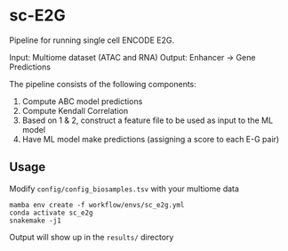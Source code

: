 # sc-E2G
Pipeline for running single cell ENCODE E2G.

Input: Multiome dataset (ATAC and RNA)
Output: Enhancer -> Gene Predictions

The pipeline consists of the following components:
1. Compute ABC model predictions
2. Compute Kendall Correlation
3. Based on 1 & 2, construct a feature file to be used as input to the ML model
4. Have ML model make predictions (assigning a score to each E-G pair)

## Usage

Modify `config/config_biosamples.tsv` with your multiome data

```
mamba env create -f workflow/envs/sc_e2g.yml
conda activate sc_e2g
snakemake -j1
```

Output will show up in the `results/` directory
